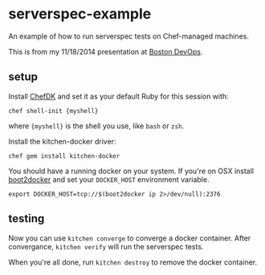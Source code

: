 # serverspec-example

An example of how to run serverspec tests on Chef-managed machines.

This is from my 11/18/2014 presentation at [Boston DevOps](http://www.meetup.com/Boston-Devops/events/217839012/).

## setup

Install [ChefDK](https://downloads.getchef.com/chef-dk/)
and set it as your default Ruby for this session with:

```
chef shell-init {myshell}
```

where `{myshell}` is the shell you use, like `bash` or `zsh`.

Install the kitchen-docker driver:

```
chef gem install kitchen-docker
```

You should have a running docker on your system.
If you're on OSX install [boot2docker](https://github.com/boot2docker/osx-installer/releases)
and set your `DOCKER_HOST` environment variable.

```
export DOCKER_HOST=tcp://$(boot2docker ip 2>/dev/null):2376
```

## testing

Now you can use `kitchen converge` to converge a docker container.
After convergance, `kitchen verify` will run the serverspec tests.

When you're all done, run `kitchen destroy` to remove the docker container.
